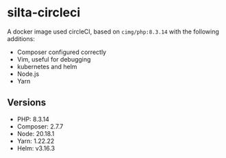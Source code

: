# silta-circleci
A docker image used circleCI, based on `cimg/php:8.3.14` with the following additions:

- Composer configured correctly
- Vim, useful for debugging
- kubernetes and helm
- Node.js
- Yarn

## Versions
- PHP: 8.3.14
- Composer: 2.7.7
- Node: 20.18.1
- Yarn: 1.22.22
- Helm: v3.16.3
